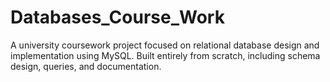 # Databases_Course_Work
A university coursework project focused on relational database design and implementation using MySQL. Built entirely from scratch, including schema design, queries, and documentation.
